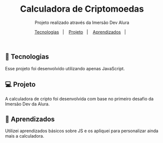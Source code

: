 <h1 align="center">Calculadora de Criptomoedas</h1>

<p align="center">
Projeto realizado através da Imersão Dev Alura
</p>

<p align="center">
  <a href="#-tecnologias">Tecnologias</a>&nbsp;&nbsp;&nbsp;|&nbsp;&nbsp;&nbsp;
  <a href="#-projeto">Projeto</a>&nbsp;&nbsp;&nbsp;|&nbsp;&nbsp;&nbsp;
   <a href="#-Aprendizados">Aprendizados</a>&nbsp;&nbsp;&nbsp;|&nbsp;&nbsp;&nbsp;
</p>

<br>

## 🚀 Tecnologias

Esse projeto foi desenvolvido utilizando apenas JavaScript.

## 💻 Projeto

A calculadora de cripto foi desenvolvida com base no primeiro desafio da Imersão Dev da Alura.

## :book: Aprendizados

Utilizei aprendizados básicos sobre JS e os apliquei para personalizar ainda mais a calculadora.
